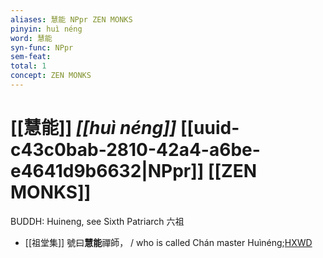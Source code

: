 ```yaml
---
aliases: 慧能 NPpr ZEN MONKS
pinyin: huì néng
word: 慧能
syn-func: NPpr
sem-feat: 
total: 1
concept: ZEN MONKS 
---
```

# [[慧能]] *[[huì néng]]*  [[uuid-c43c0bab-2810-42a4-a6be-e4641d9b6632|NPpr]] [[ZEN MONKS]]
BUDDH: Huineng, see Sixth Patriarch 六祖
 - [[祖堂集]] 號曰**慧能**禪師， / who is called Chán master Huìnéng;[HXWD](https://hxwd.org/textview.html?location=KR6q0002_Yan_003-1140a.7)